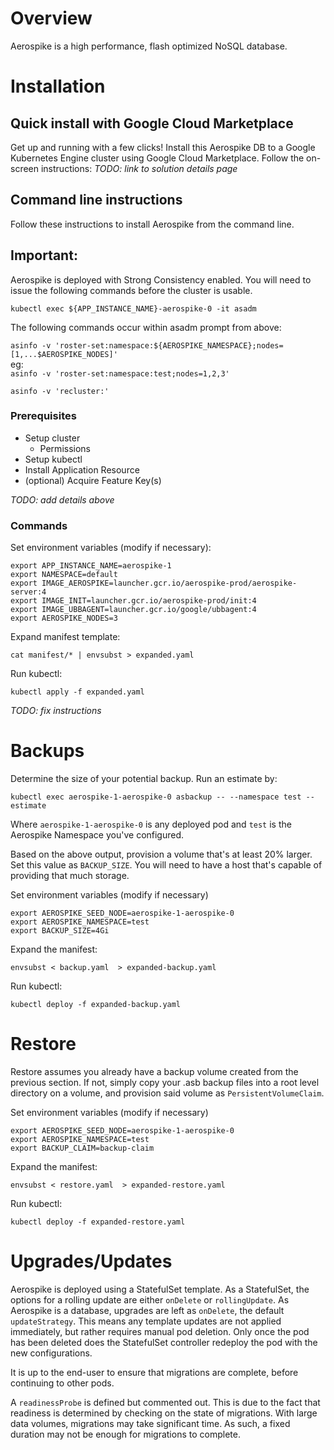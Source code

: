 # Overview

Aerospike is a high performance, flash optimized NoSQL database.

# Installation

## Quick install with Google Cloud Marketplace

Get up and running with a few clicks! Install this Aerospike DB to a
Google Kubernetes Engine cluster using Google Cloud Marketplace. Follow the
on-screen instructions:
*TODO: link to solution details page*

## Command line instructions

Follow these instructions to install Aerospike from the command line.

## Important:

Aerospike is deployed with Strong Consistency enabled. You will need to issue the 
following commands before the cluster is usable.

`kubectl exec ${APP_INSTANCE_NAME}-aerospike-0 -it asadm`

The following commands occur within asadm prompt from above:

`asinfo -v 'roster-set:namespace:${AEROSPIKE_NAMESPACE};nodes=[1,...$AEROSPIKE_NODES]'`  
 eg:  
`asinfo -v 'roster-set:namespace:test;nodes=1,2,3'`

`asinfo -v 'recluster:'`


### Prerequisites

- Setup cluster
  - Permissions
- Setup kubectl
- Install Application Resource
- (optional) Acquire Feature Key(s)

*TODO: add details above*

### Commands

Set environment variables (modify if necessary):
```
export APP_INSTANCE_NAME=aerospike-1
export NAMESPACE=default
export IMAGE_AEROSPIKE=launcher.gcr.io/aerospike-prod/aerospike-server:4
export IMAGE_INIT=launcher.gcr.io/aerospike-prod/init:4
export IMAGE_UBBAGENT=launcher.gcr.io/google/ubbagent:4
export AEROSPIKE_NODES=3

```

Expand manifest template:
```
cat manifest/* | envsubst > expanded.yaml
```

Run kubectl:
```
kubectl apply -f expanded.yaml
```

*TODO: fix instructions*

# Backups

Determine the size of your potential backup. Run an estimate by:

`kubectl exec aerospike-1-aerospike-0 asbackup -- --namespace test --estimate`

Where `aerospike-1-aerospike-0` is any deployed pod and `test` is the Aerospike Namespace you've configured.

Based on the above output, provision a volume that's at least 20% larger. Set this value as `BACKUP_SIZE`.
You will need to have a host that's capable of providing that much storage.

Set environment variables (modify if necessary)
```
export AEROSPIKE_SEED_NODE=aerospike-1-aerospike-0
export AEROSPIKE_NAMESPACE=test
export BACKUP_SIZE=4Gi
```

Expand the manifest:
```
envsubst < backup.yaml  > expanded-backup.yaml
```

Run kubectl:
```
kubectl deploy -f expanded-backup.yaml
```

# Restore

Restore assumes you already have a backup volume created from the previous section. If not, simply copy your .asb backup files into a root 
level directory on a volume, and provision said volume as `PersistentVolumeClaim`.

Set environment variables (modify if necessary)
```
export AEROSPIKE_SEED_NODE=aerospike-1-aerospike-0
export AEROSPIKE_NAMESPACE=test
export BACKUP_CLAIM=backup-claim
```

Expand the manifest:
```
envsubst < restore.yaml  > expanded-restore.yaml
```

Run kubectl:
```
kubectl deploy -f expanded-restore.yaml
```

# Upgrades/Updates

Aerospike is deployed using a StatefulSet template. As a StatefulSet, the options for a rolling update are either `onDelete` or `rollingUpdate`.
As Aerospike is a database, upgrades are left as `onDelete`, the default `updateStrategy`. This means any template updates are not applied immediately,
but rather requires manual pod deletion. Only once the pod has been deleted does the StatefulSet controller redeploy the pod with the new configurations.

It is up to the end-user to ensure that migrations are complete, before continuing to other pods.

A `readinessProbe` is defined but commented out. This is due to the fact that readiness is determined by checking on the state of migrations.
With large data volumes, migrations may take significant time. As such, a fixed duration may not be enough for migrations to complete.
